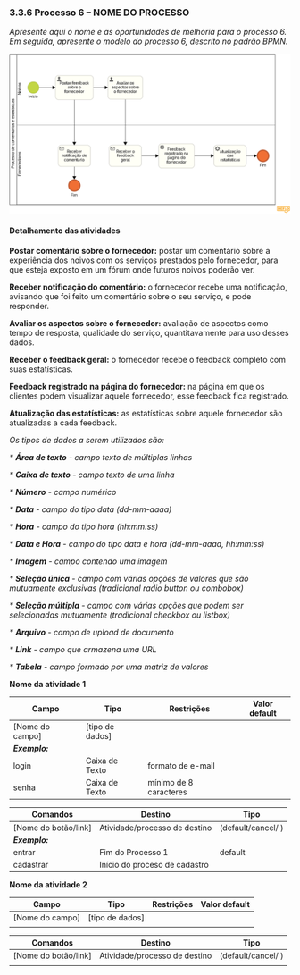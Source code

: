 ### 3.3.6 Processo 6 – NOME DO PROCESSO

_Apresente aqui o nome e as oportunidades de melhoria para o processo 6. 
Em seguida, apresente o modelo do processo 6, descrito no padrão BPMN._

![Exemplo de um Modelo BPMN do PROCESSO 6](images/processo-comentarios.png "Modelo BPMN do Processo 6.")


#### Detalhamento das atividades

**Postar comentário sobre o fornecedor:** postar um comentário sobre a experiência dos noivos com os serviços prestados pelo fornecedor, para que esteja exposto em um fórum onde futuros noivos poderão ver. 

**Receber notificação do comentário:** o fornecedor recebe uma notificação, avisando que foi feito um comentário sobre o seu serviço, e pode responder. 

**Avaliar os aspectos sobre o fornecedor:** avaliação de aspectos como tempo de resposta, qualidade do serviço, quantitavamente para uso desses dados. 

**Receber o feedback geral:** o fornecedor recebe o feedback completo com suas estatísticas. 

**Feedback registrado na página do fornecedor:** na página em que os clientes podem visualizar aquele fornecedor, esse feedback fica registrado. 

**Atualização das estatísticas:** as estatísticas sobre aquele fornecedor são atualizadas a cada feedback. 


_Os tipos de dados a serem utilizados são:_

_* **Área de texto** - campo texto de múltiplas linhas_

_* **Caixa de texto** - campo texto de uma linha_

_* **Número** - campo numérico_

_* **Data** - campo do tipo data (dd-mm-aaaa)_

_* **Hora** - campo do tipo hora (hh:mm:ss)_

_* **Data e Hora** - campo do tipo data e hora (dd-mm-aaaa, hh:mm:ss)_

_* **Imagem** - campo contendo uma imagem_

_* **Seleção única** - campo com várias opções de valores que são mutuamente exclusivas (tradicional radio button ou combobox)_

_* **Seleção múltipla** - campo com várias opções que podem ser selecionadas mutuamente (tradicional checkbox ou listbox)_

_* **Arquivo** - campo de upload de documento_

_* **Link** - campo que armazena uma URL_

_* **Tabela** - campo formado por uma matriz de valores_

**Nome da atividade 1**

| **Campo**       | **Tipo**         | **Restrições** | **Valor default** |
| ---             | ---              | ---            | ---               |
| [Nome do campo] | [tipo de dados]  |                |                   |
| ***Exemplo:***  |                  |                |                   |
| login           | Caixa de Texto   | formato de e-mail |                |
| senha           | Caixa de Texto   | mínimo de 8 caracteres |           |

| **Comandos**         |  **Destino**                   | **Tipo** |
| ---                  | ---                            | ---               |
| [Nome do botão/link] | Atividade/processo de destino  | (default/cancel/  ) |
| ***Exemplo:***       |                                |                   |
| entrar               | Fim do Processo 1              | default           |
| cadastrar            | Início do proceso de cadastro  |                   |


**Nome da atividade 2**

| **Campo**       | **Tipo**         | **Restrições** | **Valor default** |
| ---             | ---              | ---            | ---               |
| [Nome do campo] | [tipo de dados]  |                |                   |
|                 |                  |                |                   |

| **Comandos**         |  **Destino**                   | **Tipo**          |
| ---                  | ---                            | ---               |
| [Nome do botão/link] | Atividade/processo de destino  | (default/cancel/  ) |
|                      |                                |                   |
